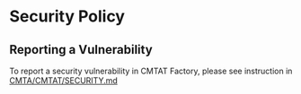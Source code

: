 # Security Policy

## Reporting a Vulnerability

To report a security vulnerability in CMTAT Factory, please see instruction in [CMTA/CMTAT/SECURITY.md](https://github.com/CMTA/CMTAT/blob/master/SECURITY.md)


